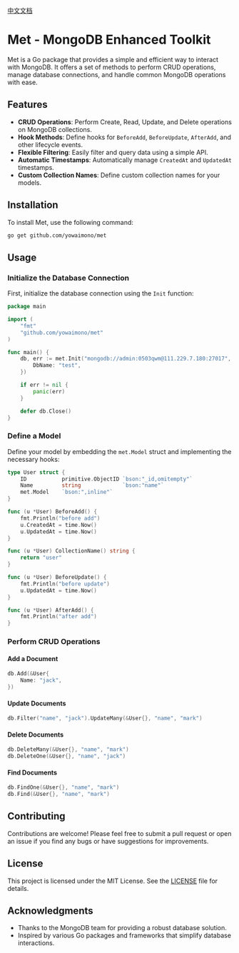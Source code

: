 [中文文档](https://github.com/yowaimono/met/tree/main/docs/README_zh.md)

# Met - MongoDB Enhanced Toolkit

Met is a Go package that provides a simple and efficient way to interact with MongoDB. It offers a set of methods to perform CRUD operations, manage database connections, and handle common MongoDB operations with ease.

## Features

- **CRUD Operations**: Perform Create, Read, Update, and Delete operations on MongoDB collections.
- **Hook Methods**: Define hooks for `BeforeAdd`, `BeforeUpdate`, `AfterAdd`, and other lifecycle events.
- **Flexible Filtering**: Easily filter and query data using a simple API.
- **Automatic Timestamps**: Automatically manage `CreatedAt` and `UpdatedAt` timestamps.
- **Custom Collection Names**: Define custom collection names for your models.

## Installation

To install Met, use the following command:

```bash
go get github.com/yowaimono/met
```

## Usage

### Initialize the Database Connection

First, initialize the database connection using the `Init` function:

```go
package main

import (
	"fmt"
	"github.com/yowaimono/met"
)

func main() {
	db, err := met.Init("mongodb://admin:0503qwm@111.229.7.180:27017", &met.Config{
		DbName: "test",
	})

	if err != nil {
		panic(err)
	}

	defer db.Close()
}
```

### Define a Model

Define your model by embedding the `met.Model` struct and implementing the necessary hooks:

```go
type User struct {
	ID           primitive.ObjectID `bson:"_id,omitempty"`
	Name         string             `bson:"name"`
	met.Model    `bson:",inline"`
}

func (u *User) BeforeAdd() {
	fmt.Println("before add")
	u.CreatedAt = time.Now()
	u.UpdatedAt = time.Now()
}

func (u *User) CollectionName() string {
	return "user"
}

func (u *User) BeforeUpdate() {
	fmt.Println("before update")
	u.UpdatedAt = time.Now()
}

func (u *User) AfterAdd() {
	fmt.Println("after add")
}
```

### Perform CRUD Operations

#### Add a Document

```go
db.Add(&User{
	Name: "jack",
})
```

#### Update Documents

```go
db.Filter("name", "jack").UpdateMany(&User{}, "name", "mark")
```

#### Delete Documents

```go
db.DeleteMany(&User{}, "name", "mark")
db.DeleteOne(&User{}, "name", "jack")
```

#### Find Documents

```go
db.FindOne(&User{}, "name", "mark")
db.Find(&User{}, "name", "mark")
```

## Contributing

Contributions are welcome! Please feel free to submit a pull request or open an issue if you find any bugs or have suggestions for improvements.

## License

This project is licensed under the MIT License. See the [LICENSE](LICENSE) file for details.

## Acknowledgments

- Thanks to the MongoDB team for providing a robust database solution.
- Inspired by various Go packages and frameworks that simplify database interactions.

